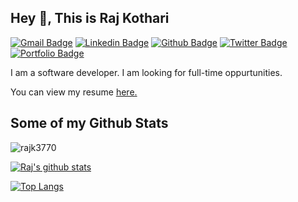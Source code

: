 ## Hey 👋, This is Raj Kothari
[![Gmail Badge](https://img.shields.io/badge/-rajk3770@gmail.com-c14438?style=flat&logo=Gmail&logoColor=white&link=mailto:rajk3770@gmail.com)](mailto:rajk3770@gmail.com) 
[![Linkedin Badge](https://img.shields.io/badge/-rajk3770-0072b1?style=flat&logo=Linkedin&logoColor=white&link=https://www.linkedin.com/in/rajk3770/)](https://www.linkedin.com/in/rajk3770/) [![Github Badge](https://img.shields.io/badge/-rajk3770-grey?style=flat&logo=github&logoColor=white&link=https://github.com/rajk3770/)](https://www.github.com/rajk3770/) [![Twitter Badge](https://img.shields.io/badge/-rajk3770-00acee?style=flat&logo=twitter&logoColor=white&link=https://twitter.com/rajk3770/)](https://www.twitter.com/rajk3770/) [![Portfolio Badge](https://img.shields.io/badge/portfolio-web-blue?style=flat&link=rajk3770@github.io/)](rajk3770@github.io/) <p align='left'>I am a software developer. I am looking for full-time oppurtunities.</p><p align='left'> You can view my resume <a href='drive.google.com '><u>here</u>.</a></p>
## Some of my Github Stats

<p align=left> <img src=https://komarev.com/ghpvc/?username=rajk3770 alt=rajk3770 /> </p>

[![Raj's github stats](https://github-readme-stats.vercel.app/api?username=rajk3770&show_icons=true&include_all_commits=true)](https://github.com/rajk3770/github-readme-stats)

[![Top Langs](https://github-readme-stats.vercel.app/api/top-langs/?username=rajk3770)](https://github.com/rajk3770/github-readme-stats)
